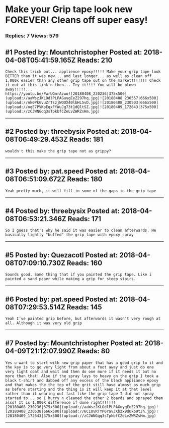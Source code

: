 # Make your Grip tape look new FOREVER! Cleans off super easy!

### Replies: 7 Views: 579

## \#1 Posted by: Mountchristopher Posted at: 2018-04-08T05:41:59.165Z Reads: 210

```
Check this trick out... applience epoxy!!!!! Make your grip tape look BETTER than it was new... and last longer... as well as clean off 1,000x easier than any other grip tape out on the market!!!!!!! Check it out at this link n then... Try it!!!! You will be blown away!!!!!... 
https://youtu.be/PwrUGnrAzwo![20180408_230236|375x500](upload://aaWszJKLOdlPLPAGuygEeZ297hq.jpg)![20180408_230557|666x500](upload://nk0PkGvuZrTszjWOOX40lbHL5vD.jpg)![20180408_230503|666x500](upload://oqE7PVKpEqxFYWuJg73t1dQltSZ.jpg)![20180409_172643|375x500](upload://zCJWNGqq3sTpkbfCZeLvZWRZsHm.jpg)
```

---
## \#2 Posted by: threebysix Posted at: 2018-04-08T06:49:29.453Z Reads: 181

```
wouldn't this make the grip tape not as grippy?
```

---
## \#3 Posted by: pat.speed Posted at: 2018-04-08T06:51:09.672Z Reads: 180

```
Yeah pretty much, it will fill in some of the gaps in the grip tape
```

---
## \#4 Posted by: threebysix Posted at: 2018-04-08T06:53:21.346Z Reads: 171

```
So I guess that's why he said it was easier to clean afterwards. He basically lightly "buffed" the grip tape with epoxy spray
```

---
## \#5 Posted by: Quezacotl Posted at: 2018-04-08T07:09:10.730Z Reads: 160

```
Sounds good. Same thing that if you painted the grip tape. Like i painted a sand paper while making a grip for steep stairs.
```

---
## \#6 Posted by: pat.speed Posted at: 2018-04-08T07:29:53.514Z Reads: 145

```
Yeah I’ve painted grip before, but afterwards it wasn’t very rough at all. Although it was very old grip
```

---
## \#7 Posted by: Mountchristopher Posted at: 2018-04-09T21:12:07.990Z Reads: 80

```
Yes u want to start with new grip paper that has a good grip to it and the key is to go very light from about a foot away and just do one very light coat and wait and then do one more if it needs it but no more than that! Also if the spray lays to heavy on the grip I took a black t-shirt and dabbed off any excess of the black appliance epoxy and that makes the the top of the grit still have almost as much grip as before starting and the thing is it will keep it at that level rather than it wearing out fast like the grip tape I did not spray started to... so I hurry n cleaned the other 2 boards and sprayed them also! It is 1,000X difference if done right!!!!!![20180408_230236|375x500](upload://aaWszJKLOdlPLPAGuygEeZ297hq.jpg)![20180408_230538|666x500](upload://6C1UvRTYP6YavJXbzx9dUko9tJh.jpg)![20180409_172643|375x500](upload://zCJWNGqq3sTpkbfCZeLvZWRZsHm.jpg)
```

---
